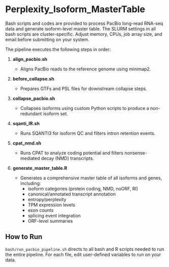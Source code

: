 # Perplexity_Isoform_MasterTable

Bash scripts and codes are provided to process PacBio long-read RNA-seq data and generate isoform-level master table.
The SLURM settings in all bash scripts are cluster-specific. Adjust memory, CPUs, job array size, and email before submitting on your system.

The pipeline executes the following steps in order:

1. **align_pacbio.sh**  
   - Aligns PacBio reads to the reference genome using minimap2.

2. **before_collapse.sh**  
   - Prepares GTFs and PSL files for downstream collapse steps.

3. **collapse_pacbio.sh**  
   - Collapses isoforms using custom Python scripts to produce a non-redundant isoform set.

4. **sqanti_IR.sh**  
   - Runs SQANTI3 for isoform QC and filters intron retention events.

5. **cpat_nmd.sh**  
   - Runs CPAT to analyze coding potential and filters nonsense-mediated decay (NMD) transcripts.

6. **generate_master_table.R**  
   - Generates a comprehensive master table of all isoforms and genes, including:
     - isoform categories (protein coding, NMD, noORF, RI)
     - canonical/annotated transcript annotation
     - entropy/perplexity
     - TPM expression levels
     - exon counts
     - splicing event integration
     - ORF-level summaries

## How to Run

```bash/run_pacbio_pipeline.sh``` directs to all bash and R scripts needed to run the entire pipeline. For each file, edit user-defined variables to run on your data.
